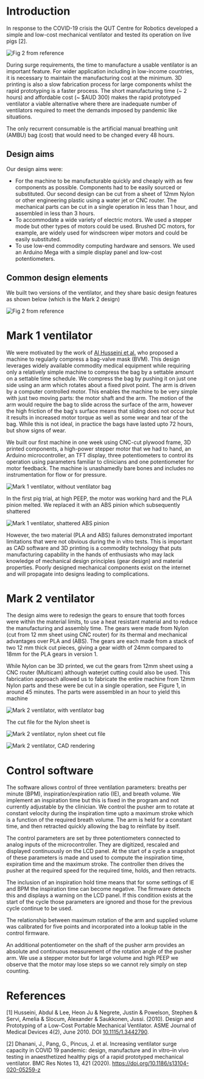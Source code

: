 # Introduction

In response to the COVID-19 crisis the QUT Centre for Robotics developed a simple and low-cost mechanical ventilator and tested its operation on live
pigs [2].

![Fig 2 from reference](figures/13104_2020_5259_Fig2_HTML.jpg)


During surge requirements, the time to manufacture a usable ventilator is an important feature. For wider application including in low-income countries, it is necessary to maintain the manufacturing cost at the minimum. 3D printing is also a slow fabrication process for large components whilst the rapid prototyping is a faster process. The short manufacturing time (~ 2 hours) and affordable cost (~ $AUD 300) makes the rapid prototyped ventilator a viable alternative where there are inadequate number of ventilators required to meet the demands imposed by pandemic like situations. 

The only recurrent consumable is the artificial manual breathing unit (AMBU) bag (cost) that would need to be changed every 48 hours. 

## Design aims

Our design aims were:
 * For the machine to be manufacturable quickly and cheaply with as few components as possible. Components had to be easily sourced or substituted.  Our second design can be cut from a sheet of 12mm Nylon or other engineering plastic using a water jet or CNC router. The mechanical parts can be cut in a single operation in less than 1 hour, and assembled in less than 3 hours.
 * To accommodate a wide variety of electric motors. We used a stepper mode but other types of motors could be used. Brushed DC motors, for example, are widely used for windscreen wiper motors and could be easily substituted.
 * To use low-end commodity computing hardware and sensors. We used an Arduino Mega with a simple display panel and low-cost potentiometers.
 
 
 ## Common design elements
 
 We built two versions of the ventilator, and they share basic design features as shown below (which is the Mark 2 design)
 
 ![Fig 2 from reference](figures/image1.png)
 
 
# Mark 1 ventilator

We were motivated by the work of [Al Husseini et al.](https://www.researchgate.net/publication/245374049_Design_and_Prototyping_of_a_Low-Cost_Portable_Mechanical_Ventilator) who proposed a machine to regularly compress a bag-valve mask (BVM).  This design leverages widely available commodity medical equipment while requiring only a relatively simple machine to compress the bag by a settable amount on a settable time schedule. We compress the bag by pushing it on just one side using an arm which rotates about a fixed pivot point.  The arm is driven by a computer controlled motor. This enables the machine to be very simple with just two moving parts: the motor shaft and the arm.  The motion of the arm would require the bag to slide across the surface of the arm, however the high friction of the bag's surface means that sliding does not occur but it results in increased motor torque as well as some wear and tear of the bag.  While this is not ideal, in practice the bags have lasted upto 72 hours, but show signs of wear.

We built our first machine in one week using CNC-cut plywood frame, 3D printed components, a high-power stepper motor that we had to hand, an Arduino microcontroller, an TFT display, three potentiometers to control its operation using parameters familiar to clinicians and one potentiometer for motor feedback. The machine is unashamedly bare bones and includes no instrumentation for flow or for pressure.  

![Mark 1 ventilator, without ventilator bag](figures/image3.jpeg)

In the first pig trial, at high PEEP, the motor was working hard and the PLA pinion melted.  We replaced it with an ABS pinion which subsequently 
shattered

![Mark 1 ventilator, shattered ABS pinion](figures/image5.jpeg)

However, the two material (PLA and ABS) failures demonstrated important limitations that were not obvious during the in vitro tests. This is important as CAD software and 3D printing is a commodity technology that puts manufacturing capability in the hands of enthusiasts who may lack knowledge of mechanical design principles (gear design) and material properties.  Poorly designed mechanical components exist on the internet and will propagate into designs leading to complications.  

# Mark 2 ventilator



The design aims were to redesign the gears to ensure that tooth forces were within the material limits, to use a heat resistant material and to reduce the manufacturing and assembly time.  The gears were made from Nylon (cut from 12 mm sheet using CNC router) for its thermal and mechanical advantages over PLA and (ABS).  The gears are each made from a stack of two 12 mm thick cut pieces, giving a gear width of 24mm compared to 18mm for the PLA gears in version 1.

While Nylon can be 3D printed, we cut the gears from 12mm sheet using a CNC router (Multicam) although waterjet cutting could also be used.  This fabrication approach allowed us to fabricate the entire machine from 12mm Nylon parts and these were be cut in a single operation, see Figure 1, in around 45 minutes.  The parts were assembled in an hour to yield this machine

![Mark 2 ventilator, with ventilator bag](figures/image4.jpeg)

The cut file for the Nylon sheet is

![Mark 2 ventilator, nylon sheet cut file](figures/image2.png)

![Mark 2 ventilator, CAD rendering](figures/image6.png)



# Control software

The software allows control of three ventilation parameters: breaths per minute (BPM), inspiration/expiration ratio (IE), and breath volume.  We implement an inspiration time but this is fixed in the program and not currently adjustable by the clinician. We control the pusher arm to rotate at constant velocity during the inspiration time upto a maximum stroke which is a function of the required breath volume.  The arm is held for a constant time, and then retracted quickly allowing the bag to reinflate by itself.

The control parameters are set by three potentiometers connected to analog inputs of the microcontroller.  They are digitized, rescaled and displayed continuously on the LCD panel. At the start of a cycle a snapshot of these parameters is made and used to compute the inspiration time, expiration time and the maximum stroke.  The controller then drives the pusher at the required speed for the required time, holds, and then retracts.

The inclusion of an inspiration hold time means that for some settings of IE and BPM the inspiration time can become negative.  The firmware detects this and displays a warning on the LCD panel.  If this condition exists at the start of the cycle those parameters are ignored and those for the previous cycle continue to be used.

The relationship between maximum rotation of the arm and supplied volume was calibrated for five points and incorporated into a lookup table in the control firmware.

An additional potentiometer on the shaft of the pusher arm provides an absolute and continuous measurement of the rotation angle of the pusher arm.  We use a stepper motor but for large volume and high PEEP we observe that the motor may lose steps so we cannot rely simply on step counting.


# References
[1] Husseini, Abdul & Lee, Heon Ju & Negrete, Justin & Powelson, Stephen & Servi, Amelia & Slocum, Alexander & Saukkonen, Jussi. (2010). Design and Prototyping of a Low-Cost Portable Mechanical Ventilator. ASME Journal of Medical Devices 4(2), June 2010. DOI [10.1115/1.3442790](https://dx.doi.org/10.1115/1.3442790). 

[2] Dhanani, J., Pang, G., Pincus, J. et al. Increasing ventilator surge capacity in COVID 19 pandemic: design, manufacture and in vitro–in vivo testing in anaesthetized healthy pigs of a rapid prototyped mechanical ventilator. BMC Res Notes 13, 421 (2020). https://doi.org/10.1186/s13104-020-05259-z
